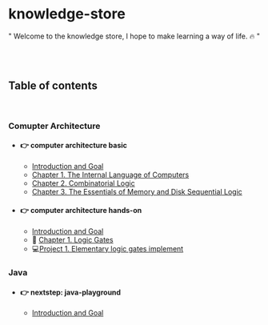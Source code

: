 # knowledge-store

"
Welcome to the knowledge store, I hope to make learning a way of life. :fire:
"

<br>
<br>

## Table of contents

<br>

### Comupter Architecture

- #### :point_right: computer architecture basic

  - [Introduction and Goal](/comupter-architecture/computer-architecture-scratch/README.md)
  - [Chapter 1. The Internal Language of Computers](/comupter-architecture/computer-architecture-scratch/section1.md)
  - [Chapter 2. Combinatorial Logic](/comupter-architecture/computer-architecture-scratch/section2.md)
  - [Chapter 3. The Essentials of Memory and Disk Sequential Logic](/comupter-architecture/computer-architecture-scratch/section3.md)

- #### :point_right: computer architecture hands-on

  - [Introduction and Goal](/comupter-architecture/computer-architecture-hands-on/README.md)
  - :pencil: [Chapter 1. Logic Gates](/comupter-architecture/computer-architecture-hands-on/chapter1.md)
  - :computer:[Project 1. Elementary logic gates implement](/comupter-architecture/computer-architecture-hands-on/project1.md)

### Java

- #### :point_right: nextstep: java-playground

  - [Introduction and Goal](/java/nextstep:java-playground/README.md)